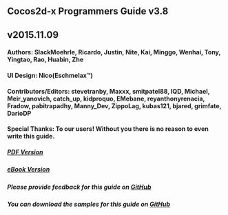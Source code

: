 ## Cocos2d-x Programmers Guide v3.8
## v2015.11.09

#### __Authors:__ SlackMoehrle, Ricardo, Justin, Nite, Kai, Minggo, Wenhai, Tony, Yingtao, Rao, Huabin, Zhe

#### __UI Design:__ Nico(Eschmelax™)

#### __Contributors/Editors:__ stevetranby, Maxxx, smitpatel88, IQD, Michael, Meir_yanovich, catch_up, kidproquo, EMebane, reyanthonyrenacia, Fradow, pabitrapadhy, Manny_Dev, ZippoLag, kubas121, bjared, grimfate, DarioDP

#### __Special Thanks:__ To our users! Without you there is no reason to even write this guide.

##### [PDF Version](http://www.cocos2d-x.org/programmersguide/ProgrammersGuide.pdf)

##### [eBook Version](http://www.cocos2d-x.org/programmersguide/ProgrammersGuide.epub)

##### Please provide feedback for this guide on [GitHub](https://github.com/chukong/programmers-guide)

##### You can download the samples for this guide on [GitHub](https://github.com/chukong/programmers-guide-samples)
